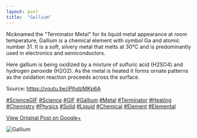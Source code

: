 ```yaml
---
layout: post
title:  "Gallium"
---
```


Nicknamed the "Terminator Metal" for its liquid metal appearance at room temperature, Gallium is a chemical element with symbol Ga and atomic number 31. It is a soft, silvery metal that melts at 30°C and is predominantly used in electronics and semiconductors.  
  
Here gallium is being oxidized by a mixture of sulfuric acid (H2SO4) and hydrogen peroxide (H2O2). As the metal is heated it forms ornate patterns as the oxidation reaction proceeds across the surface.  
  
Source: <https://youtu.be/iPlhdzMKp6A>  
  
[#ScienceGIF](https://plus.google.com/s/%23ScienceGIF/posts) [#Science](https://plus.google.com/s/%23Science/posts) [#GIF](https://plus.google.com/s/%23GIF/posts) [#Gallium](https://plus.google.com/s/%23Gallium/posts) [#Metal](https://plus.google.com/s/%23Metal/posts) [#Terminator](https://plus.google.com/s/%23Terminator/posts) [#Heating](https://plus.google.com/s/%23Heating/posts) [#Chemistry](https://plus.google.com/s/%23Chemistry/posts) [#Physics](https://plus.google.com/s/%23Physics/posts) [#Solid](https://plus.google.com/s/%23Solid/posts) [#Liquid](https://plus.google.com/s/%23Liquid/posts) [#Chemical](https://plus.google.com/s/%23Chemical/posts) [#Element](https://plus.google.com/s/%23Element/posts) [#Elemental](https://plus.google.com/s/%23Elemental/posts)  
  

[View Original Post on Google+](https://plus.google.com/+ColinSullender/posts/KkddEc2QhgN)

![Gallium](/assets/img/2016-01-20-Gallium.gif)
